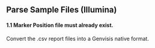 ## Parse Sample Files (Illumina)

#### 1.1 Marker Position file must already exist.

Convert the .csv report files into a Genvisis native format.
